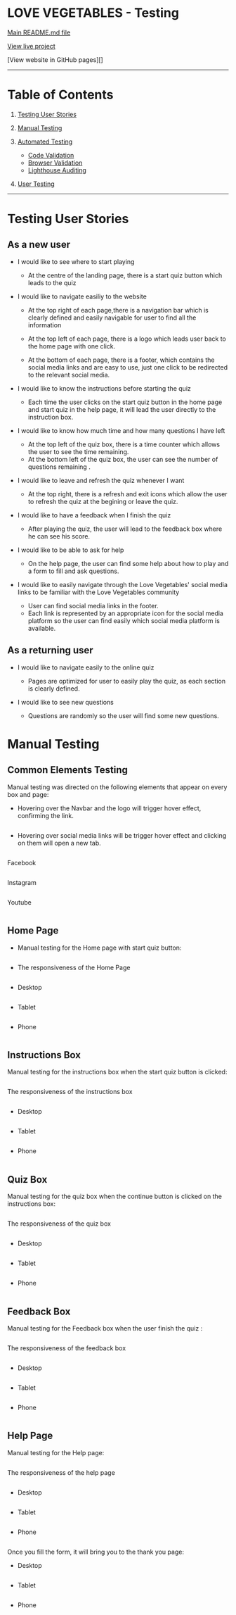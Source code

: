 # LOVE VEGETABLES - Testing

[Main README.md file](https://github.com/Georgette-Lumbe/Love_vegetables/blob/master/README.md)

[View live project]()

[View website in GitHub pages][]

---

# Table of Contents

1. [Testing User Stories](#testing-user-stories "#Goto testing user stories")
2. [Manual Testing](#manual-testing "#Goto manual testing")

3. [Automated Testing](#automated-testing "#Goto automated testing")
    * [Code Validation](#code-validation "Goto code validation")
    * [Browser Validation](#browser-validation "Goto browser validation")
    * [Lighthouse Auditing](#lighthouse-auditing "Goto lighthouse auditing")

4. [User Testing](#user-testing "Goto user testing")

---


# Testing User Stories

## As a new user

* I would like to see where to start playing

    - At the centre of the landing page, there  is a start quiz button which leads to the quiz

* I would like to navigate easiliy to the website

    - At the top right of each page,there is a navigation bar which is clearly defined and easily navigable for user to find all the information

    - At the top left of each page, there is a logo which leads user back to the home page with one click.

    - At the bottom of each page, there is a footer, which contains the social media links and are easy to use, just one click to be redirected to the relevant social media.

* I would like to know the instructions before starting the quiz

    - Each time the user clicks on the start quiz button in the home page and start quiz in the help page, it will lead the user directly to the instruction box.

* I would like to know how much time and how many questions I have left

    - At the top left of the quiz box, there is a time counter which allows the user to see the time remaining.
    - At the bottom left of the quiz box, the user can see the number of questions remaining .

* I would like to leave and refresh the quiz whenever I want

    - At the top right, there is a refresh and exit icons which allow the user to refresh the quiz at the begining or leave the quiz.

* I would like to have a feedback when I finish the quiz

    - After playing the quiz, the user will lead to the feedback box where he can see his score.

* I would like to be able to ask for help 

    - On the help page, the user can find some help about how to play and a form to fill and ask questions.

* I would like to easily navigate through the Love Vegetables' social media links to be familiar with the Love Vegetables community

    - User can find social media links in the footer.
    - Each link is represented by an appropriate icon for the social media platform so the user can find easily which social media platform is available.

## As a returning user

* I would like to navigate easily to the online quiz

    - Pages are optimized for user to easily play the quiz, as each section is clearly defined.

* I would like to see new questions

    - Questions are randomly so the user will find some new questions.

# Manual Testing

## Common Elements Testing

Manual testing was directed on the following elements that appear on every box and page:

* Hovering over the Navbar and the logo will trigger hover effect, confirming the link.

![]()

* Hovering over social media links will be trigger hover effect and clicking on them will open a new tab.

![]()

Facebook

![]()

Instagram

![]()

Youtube

![]()

## Home Page

* Manual testing for the Home page with start quiz button:

![]()

* The responsiveness of the Home Page

![]()

- Desktop 

![]()

- Tablet

![]()

- Phone

![]()


## Instructions Box

Manual testing for the instructions box when the start quiz button is clicked:

![]()

The responsiveness of the instructions box

![]()

- Desktop 

![]()

- Tablet

![]()

- Phone

![]()

## Quiz Box

Manual testing for the quiz box when the continue button is clicked on the instructions box:

![]()

The responsiveness of the quiz box

![]()

- Desktop 

![]()

- Tablet

![]()

- Phone

![]()

## Feedback Box

Manual testing for the Feedback box when the user finish the quiz :

![]()

The responsiveness of the feedback box

![]()

- Desktop 

![]()

- Tablet

![]()

- Phone

![]()

## Help Page

Manual testing for the Help page:

![]()

The responsiveness of the help page 

![]()

- Desktop 

![]()

- Tablet

![]()

- Phone

![]()

Once you fill the form, it will bring you to the thank you page:

- Desktop 

![]()

- Tablet

![]()

- Phone

![]()


